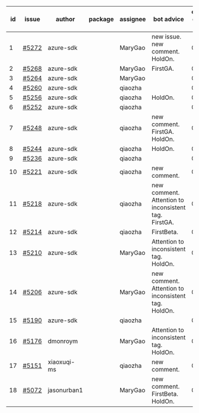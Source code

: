 | id | issue | author | package | assignee | bot advice | created date of issue | target release date | date from target |
| ------ | ------ | ------ | ------ | ------ | ------ | ------ | ------ | :-----: |
| 1 | [#5272](https://github.com/Azure/sdk-release-request/issues/5272) | azure-sdk |  | MaryGao | new issue. new comment. HoldOn. | 06-11 | 07-26 |  |
| 2 | [#5268](https://github.com/Azure/sdk-release-request/issues/5268) | azure-sdk |  | MaryGao | FirstGA. | 06-11 | 06-24 |  |
| 3 | [#5264](https://github.com/Azure/sdk-release-request/issues/5264) | azure-sdk |  | MaryGao |  | 06-11 | 06-21 |  |
| 4 | [#5260](https://github.com/Azure/sdk-release-request/issues/5260) | azure-sdk |  | qiaozha |  | 06-06 | 06-21 |  |
| 5 | [#5256](https://github.com/Azure/sdk-release-request/issues/5256) | azure-sdk |  | qiaozha | HoldOn. | 06-05 | 06-21 |  |
| 6 | [#5252](https://github.com/Azure/sdk-release-request/issues/5252) | azure-sdk |  | qiaozha |  | 06-05 | 06-21 |  |
| 7 | [#5248](https://github.com/Azure/sdk-release-request/issues/5248) | azure-sdk |  | qiaozha | new comment. FirstGA. HoldOn. | 06-05 | 06-27 |  |
| 8 | [#5244](https://github.com/Azure/sdk-release-request/issues/5244) | azure-sdk |  | qiaozha | HoldOn. | 06-04 | 06-21 |  |
| 9 | [#5236](https://github.com/Azure/sdk-release-request/issues/5236) | azure-sdk |  | qiaozha |  | 06-04 | 06-21 |  |
| 10 | [#5221](https://github.com/Azure/sdk-release-request/issues/5221) | azure-sdk |  | qiaozha | new comment. | 05-22 | 06-21 |  |
| 11 | [#5218](https://github.com/Azure/sdk-release-request/issues/5218) | azure-sdk |  | qiaozha | new comment. Attention to inconsistent tag. FirstGA. | 05-21 | 06-21 |  |
| 12 | [#5214](https://github.com/Azure/sdk-release-request/issues/5214) | azure-sdk |  | qiaozha | FirstBeta. | 05-21 | 06-21 |  |
| 13 | [#5210](https://github.com/Azure/sdk-release-request/issues/5210) | azure-sdk |  | MaryGao | Attention to inconsistent tag. HoldOn. | 05-15 | 06-21 |  |
| 14 | [#5206](https://github.com/Azure/sdk-release-request/issues/5206) | azure-sdk |  | MaryGao | new comment. Attention to inconsistent tag. HoldOn. | 05-15 | 06-21 |  |
| 15 | [#5190](https://github.com/Azure/sdk-release-request/issues/5190) | azure-sdk |  | qiaozha |  | 05-08 | 06-21 |  |
| 16 | [#5176](https://github.com/Azure/sdk-release-request/issues/5176) | dmonroym |  | MaryGao | Attention to inconsistent tag. HoldOn. | 04-30 | 05-24 |  |
| 17 | [#5151](https://github.com/Azure/sdk-release-request/issues/5151) | xiaoxuqi-ms |  | qiaozha | new comment. | 04-24 | 05-24 |  |
| 18 | [#5072](https://github.com/Azure/sdk-release-request/issues/5072) | jasonurban1 |  | MaryGao | new comment. FirstBeta. HoldOn. | 03-22 | 05-24 |  |

